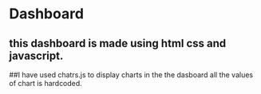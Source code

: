 # Dashboard
## this dashboard is made using html css and javascript.
##I have used chatrs.js to display charts in the the dasboard all the values of chart is hardcoded.
